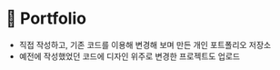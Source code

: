 # 🔆 Portfolio
 - 직접 작성하고, 기존 코드를 이용해 변경해 보며 만든 개인 포트폴리오 저장소
 - 예전에 작성했었던 코드에 디자인 위주로 변경한 프로젝트도 업로드

